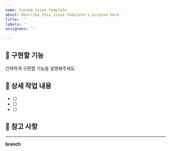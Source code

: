 ```yaml
---
name: Custom issue template
about: Describe this issue template's purpose here.
title: ''
labels: ''
assignees: ''

---
```


## 🤷 구현할 기능

간략하게 구현할 기능을 설명해주세요.



## 🔨 상세 작업 내용

- [ ] 
- [ ] 
- [ ] 


## 📄 참고 사항


---

**branch**
